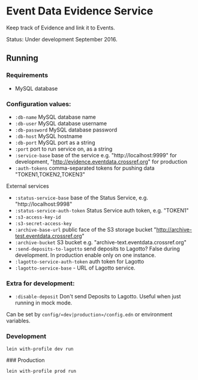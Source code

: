 # Event Data Evidence Service

Keep track of Evidence and link it to Events.

Status: Under development September 2016.

## Running

### Requirements

 - MySQL database

### Configuration values:

 - `:db-name` MySQL database name
 - `:db-user` MySQL database username
 - `:db-password` MySQL database password
 - `:db-host` MySQL hostname
 - `:db-port` MySQL port as a string
 - `:port` port to run service on, as a string
 - `:service-base` base of the service e.g. "http://localhost:9999" for development, "http://evidence.eventdata.crossref.org" for production
 - `:auth-tokens` comma-separated tokens for pushing data "TOKEN1,TOKEN2,TOKEN3"
 
 External services

 - `:status-service-base` base of the Status Service, e.g. "http://localhost:9998"
 - `:status-service-auth-token` Status Service auth token, e.g. "TOKEN1"
 - `:s3-access-key-id` 
 - `:s3-secret-access-key`
 - `:archive-base-url` public face of the S3 storage bucket "http://archive-test.eventdata.crossref.org"
 - `:archive-bucket` S3 bucket e.g. "archive-text.eventdata.crossref.org"
 - `:send-deposits-to-lagotto` send deposits to Lagotto? False during development. In production enable only on one instance.
 - `:lagotto-service-auth-token` auth token for Lagotto
 - `:lagotto-service-base` - URL of Lagotto service.

### Extra for development:

 - `:disable-deposit` Don't send Deposits to Lagotto. Useful when just running in mock mode.

Can be set by `config/«dev|production»/config.edn` or environment variables.

### Development

    lein with-profile dev run

### Production

    lein with-profile prod run
